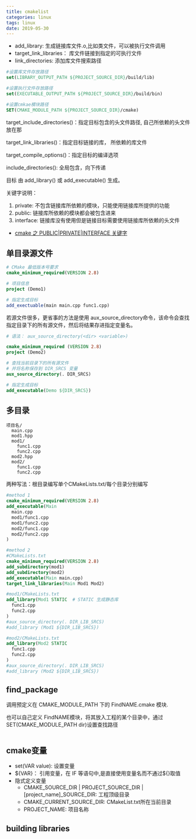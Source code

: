 ```yaml
---
title: cmakelist
categories: linux
tags: linux
date: 2019-05-30
---
```

- add_library: 生成链接库文件.o,比如类文件，可以被执行文件调用
- target_link_libraries： 库文件链接到指定的可执行文件
- link_directories: 添加库文件搜索路径

```cmake
#设置库文件存放路径
set(LIBRARY_OUTPUT_PATH ${PROJECT_SOURCE_DIR}/build/lib)

#设置执行文件存放路径
set(EXECUTABLE_OUTPUT_PATH ${PROJECT_SOURCE_DIR}/build/bin)

#设置cmkae模块路径
SET(CMAKE_MODULE_PATH ${PROJECT_SOURCE_DIR}/cmake)
```

target_include_directories()：指定目标包含的头文件路径, 自己所依赖的头文件放在那

target_link_libraries()：指定目标链接的库， 所依赖的库文件

target_compile_options()：指定目标的编译选项

include_directories(): 全局包含，向下传递

目标 由 add_library() 或 add_executable() 生成。

关键字说明：

1. private: 不包含链接库所依赖的模块，只能使用链接库所提供的功能
2. public: 链接库所依赖的模块都会被包含进来
3. interface: 链接库没有使用但是链接目标需要使用链接库所依赖的头文件


- [cmake 之 PUBLIC|PRIVATE|INTERFACE 关键字](https://ravenxrz.ink/archives/e40194d1.html)


## 单目录源文件

```cmake
# CMake 最低版本号要求
cmake_minimum_required(VERSION 2.8)

# 项目信息
project (Demo1)

# 指定生成目标
add_exectuable(main main.cpp func1.cpp)
```

若源文件很多，更省事的方法是使用 aux_source_directory命令，该命令会查找指定目录下的所有源文件，然后将结果存进指定变量名。 
```cmake
# 语法： aux_source_directory(<dir> <variable>)

cmake_minimum_required (VERSION 2.8)
project (Demo2)

# 查找当前目录下的所有源文件
# 并将名称保存到 DIR_SRCS 变量
aux_source_directory(. DIR_SRCS)

# 指定生成目标
add_executable(Demo ${DIR_SRCS})
```
## 多目录

```
项目名/
  main.cpp
  mod1.hpp
  mod1/
    func1.cpp
    func2.cpp
  mod2.hpp
  mod2/
    func1.cpp
    func2.cpp
```
两种写法：根目录编写单个CMakeLists.txt/每个目录分别编写
```cmake
#method 1
cmake_minimum_required(VERSION 2.8)
add_executable(Main
  main.cpp
  mod1/func1.cpp
  mod1/func2.cpp
  mod2/func1.cpp
  mod2/func2.cpp
)
```
```cmake
#method 2
#CMakeLists.txt
cmake_minimum_required(VERSION 2.8)
add_subdirectory(mod1) 
add_subdirectory(mod2) 
add_executable(Main main.cpp)
target_link_libraries(Main Mod1 Mod2) 

#mod1/CMakeLists.txt
add_library(Mod1 STATIC  # STATIC 生成静态库
  func1.cpp
  func2.cpp
)
#aux_source_directory(. DIR_LIB_SRCS)
#add_library (Mod1 ${DIR_LIB_SRCS})

#mod2/CMakeLists.txt
add_library(Mod2 STATIC
  func1.cpp
  func2.cpp
)
#aux_source_directory(. DIR_LIB_SRCS)
#add_library (Mod2 ${DIR_LIB_SRCS})

```

## find_package

调用预定义在 CMAKE_MODULE_PATH 下的 FindNAME.cmake 模块.

也可以自己定义 FindNAME模块，将其放入工程的某个目录中，通过 SET(CMAKE_MODULE_PATH dir)设置查找路径

```cmake

```

## cmake变量

- set(VAR value): 设置变量
- \${VAR}： 引用变量，在 IF 等语句中,是直接使用变量名而不通过\${}取值
- 隐式定义变量
    - CMAKE_SOURCE_DIR | PROJECT_SOURCE_DIR | [project_name]_SOURCE_DIR: 工程顶级目录
    - CMAKE_CURRENT_SOURCE_DIR: CMakeList.txt所在当前目录
    - PROJECT_NAME: 项目名称

## building libraries